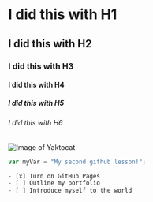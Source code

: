 # I did this with H1
## I did this with H2
### I did this with H3
#### I did this with H4
##### I did this with H5
###### I did this with H6

![Image of Yaktocat](https://octodex.github.com/images/yaktocat.png)

``` javascript
var myVar = "My second github lesson!";

- [x] Turn on GitHub Pages
- [ ] Outline my portfolio
- [ ] Introduce myself to the world
